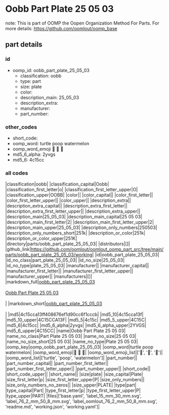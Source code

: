 # Oobb Part Plate 25 05 03  

note: This is part of OOMP the Oopen Organization Method For Parts. For more details: https://github.com/oomlout/oomp_base

##  part details





### id
* oomp_id: oobb_part_plate_25_05_03
  * classification: oobb
  * type: part
  * size: plate
  * color: 
  * description_main: 25_05_03
  * description_extra: 
  * manufacturer: 
  * part_number: 

### other_codes
* short_code: 
* oomp_word: turtle poop watermelon
* oomp_word_emoji :turtle: :poop: :watermelon:
* md5_6_alpha: 2yvgs
* md5_6: 4c15cc

### all codes 
|classification|oobb|
|classification_capital|Oobb|
|classification_first_letter|o|
|classification_first_letter_upper|O|
|classification_upper|OOBB|
|color||
|color_capital||
|color_first_letter||
|color_first_letter_upper||
|color_upper||
|description_extra||
|description_extra_capital||
|description_extra_first_letter||
|description_extra_first_letter_upper||
|description_extra_upper||
|description_main|25_05_03|
|description_main_capital|25 05 03|
|description_main_first_letter|2|
|description_main_first_letter_upper|2|
|description_main_upper|25_05_03|
|description_only_numbers|250503|
|description_only_numbers_short|251k|
|description_or_color|251k|
|description_or_color_upper|251K|
|directory|parts/oobb_part_plate_25_05_03|
|distributors|[]|
|github_link|https://github.com/oomlout/oomlout_oomp_part_src/tree/main/parts/oobb_part_plate_25_05_03/working|
|id|oobb_part_plate_25_05_03|
|id_no_class|part_plate_25_05_03|
|id_no_size|25_05_03|
|id_no_type|plate_25_05_03|
|manufacturer||
|manufacturer_capital||
|manufacturer_first_letter||
|manufacturer_first_letter_upper||
|manufacturer_upper||
|manufacturers|[]|
|markdown_full|[oobb_part_plate_25_05_03](https://github.com/oomlout/oomlout_oomp_part_src/tree/main/parts/oobb_part_plate_25_05_03/working)<br>[](https://github.com/oomlout/oomlout_oomp_part_src/tree/main/parts/oobb_part_plate_25_05_03/working)<br>[Oobb Part Plate 25 05 03](https://github.com/oomlout/oomlout_oomp_part_src/tree/main/parts/oobb_part_plate_25_05_03/working)<br><br>|
|markdown_short|[oobb_part_plate_25_05_03](https://github.com/oomlout/oomlout_oomp_part_src/tree/main/parts/oobb_part_plate_25_05_03/working)<br><br>|
|md5|4c15cca13ff408676ef1d90cc6f1cccb|
|md5_10|4c15cca13f|
|md5_10_upper|4C15CCA13F|
|md5_5|4c15c|
|md5_5_upper|4C15C|
|md5_6|4c15cc|
|md5_6_alpha|2yvgs|
|md5_6_alpha_upper|2YVGS|
|md5_6_upper|4C15CC|
|name|Oobb Part Plate 25 05 03|
|name_no_class|Part Plate 25 05 03|
|name_no_size|25 05 03|
|name_no_size_short|25 05 03|
|name_no_type|Plate 25 05 03|
|oomp_key|oomp_oobb_part_plate_25_05_03|
|oomp_word|turtle poop watermelon|
|oomp_word_emoji|:turtle: :poop: :watermelon:|
|oomp_word_emoji_list|[':turtle:', ':poop:', ':watermelon:']|
|oomp_word_list|['turtle', 'poop', 'watermelon']|
|part_number||
|part_number_capital||
|part_number_first_letter||
|part_number_first_letter_upper||
|part_number_upper||
|short_code||
|short_code_upper||
|short_name||
|size|plate|
|size_capital|Plate|
|size_first_letter|p|
|size_first_letter_upper|P|
|size_only_numbers||
|size_only_numbers_no_zeros||
|size_upper|PLATE|
|type|part|
|type_capital|Part|
|type_first_letter|p|
|type_first_letter_upper|P|
|type_upper|PART|
|files|['base.yaml', 'label_15_mm_30_mm.svg', 'label_76_2_mm_50_8_mm.svg', 'label_oomlout_76_2_mm_50_8_mm.svg', 'readme.md', 'working.json', 'working.yaml']|
